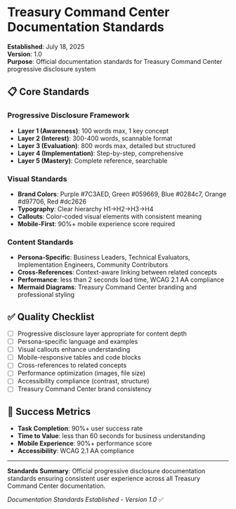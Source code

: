 # Treasury Command Center Documentation Standards

**Established**: July 18, 2025  
**Version**: 1.0  
**Purpose**: Official documentation standards for Treasury Command Center progressive disclosure system

## 📋 **Core Standards**

### **Progressive Disclosure Framework**
- **Layer 1 (Awareness)**: 100 words max, 1 key concept
- **Layer 2 (Interest)**: 300-400 words, scannable format  
- **Layer 3 (Evaluation)**: 800 words max, detailed but structured
- **Layer 4 (Implementation)**: Step-by-step, comprehensive
- **Layer 5 (Mastery)**: Complete reference, searchable

### **Visual Standards**
- **Brand Colors**: Purple #7C3AED, Green #059669, Blue #0284c7, Orange #d97706, Red #dc2626
- **Typography**: Clear hierarchy H1→H2→H3→H4
- **Callouts**: Color-coded visual elements with consistent meaning
- **Mobile-First**: 90%+ mobile experience score required

### **Content Standards**
- **Persona-Specific**: Business Leaders, Technical Evaluators, Implementation Engineers, Community Contributors
- **Cross-References**: Context-aware linking between related concepts
- **Performance**: less than 2 seconds load time, WCAG 2.1 AA compliance
- **Mermaid Diagrams**: Treasury Command Center branding and professional styling

## ✅ **Quality Checklist**
- [ ] Progressive disclosure layer appropriate for content depth
- [ ] Persona-specific language and examples
- [ ] Visual callouts enhance understanding
- [ ] Mobile-responsive tables and code blocks
- [ ] Cross-references to related concepts
- [ ] Performance optimization (images, file size)
- [ ] Accessibility compliance (contrast, structure)
- [ ] Treasury Command Center brand consistency

## 🎯 **Success Metrics**
- **Task Completion**: 90%+ user success rate
- **Time to Value**: less than 60 seconds for business understanding
- **Mobile Experience**: 90%+ performance score
- **Accessibility**: WCAG 2.1 AA compliance

---

**Standards Summary**: Official progressive disclosure documentation standards ensuring consistent user experience across all Treasury Command Center documentation.

*Documentation Standards Established - Version 1.0* ✅